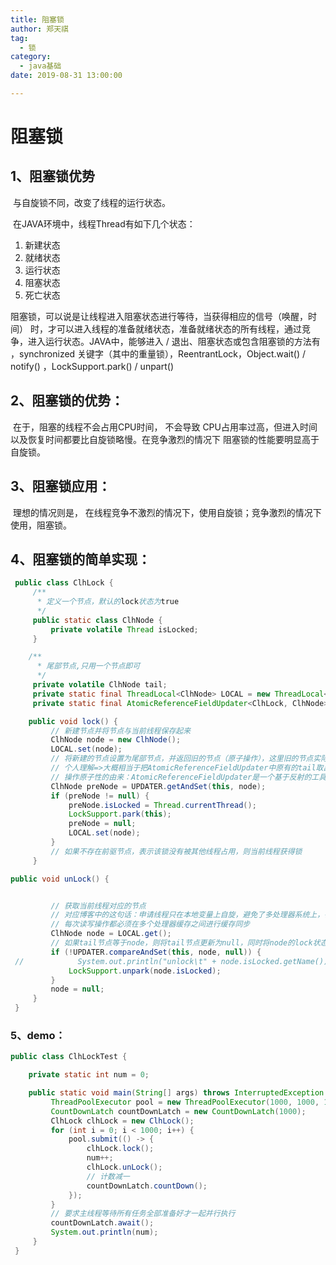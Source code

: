 ```yaml
---
title: 阻塞锁
author: 郑天祺
tag:
  - 锁
category:
  - java基础
date: 2019-08-31 13:00:00

---
```


# 阻塞锁

## 1、阻塞锁优势

​	与自旋锁不同，改变了线程的运行状态。

​    在JAVA环境中，线程Thread有如下几个状态：

1. 新建状态
2. 就绪状态
3. 运行状态
4. 阻塞状态
5. 死亡状态

​      阻塞锁，可以说是让线程进入阻塞状态进行等待，当获得相应的信号（唤醒，时间） 时，才可以进入线程的准备就绪状态，准备就绪状态的所有线程，通过竞争，进入运行状态。
​       JAVA中，能够进入 / 退出、阻塞状态或包含阻塞锁的方法有 ，synchronized 关键字（其中的重量锁），ReentrantLock，Object.wait() / notify() ，LockSupport.park() / unpart() 

## 2、阻塞锁的优势：

​	在于，阻塞的线程不会占用CPU时间， 不会导致 CPU占用率过高，但进入时间以及恢复时间都要比自旋锁略慢。在竞争激烈的情况下 阻塞锁的性能要明显高于自旋锁。

## 3、阻塞锁应用：

​	理想的情况则是， 在线程竞争不激烈的情况下，使用自旋锁；竞争激烈的情况下使用，阻塞锁。

## 4、阻塞锁的简单实现：

```java
 public class ClhLock {
     /**
      * 定义一个节点，默认的lock状态为true
      */
     public static class ClhNode {
         private volatile Thread isLocked;
     }

    /**
      * 尾部节点,只用一个节点即可
      */
     private volatile ClhNode tail;
     private static final ThreadLocal<ClhNode> LOCAL = new ThreadLocal<>();
     private static final AtomicReferenceFieldUpdater<ClhLock, ClhNode> UPDATER = AtomicReferenceFieldUpdater.newUpdater(ClhLock.class, ClhNode.class, "tail");

    public void lock() {
         // 新建节点并将节点与当前线程保存起来
         ClhNode node = new ClhNode();
         LOCAL.set(node);
         // 将新建的节点设置为尾部节点，并返回旧的节点（原子操作），这里旧的节点实际上就是当前节点的前驱节点
         // 个人理解=>大概相当于把AtomicReferenceFieldUpdater中原有的tail取出，并用新建的节点将原有的tail替代，这个操作是原子性的。
         // 操作原子性的由来：AtomicReferenceFieldUpdater是一个基于反射的工具类，它能对指定类的指定的volatile引用字段进行原子更新。(这个字段不能是private的)。
         ClhNode preNode = UPDATER.getAndSet(this, node);
         if (preNode != null) {
             preNode.isLocked = Thread.currentThread();
             LockSupport.park(this);
             preNode = null;
             LOCAL.set(node);
         }
         // 如果不存在前驱节点，表示该锁没有被其他线程占用，则当前线程获得锁
     }

public void unLock() {


         // 获取当前线程对应的节点
         // 对应博客中的这句话：申请线程只在本地变量上自旋，避免了多处理器系统上，每个进程/线程占用的处理器都在读写同一个变量serviceNum
         // 每次读写操作都必须在多个处理器缓存之间进行缓存同步
         ClhNode node = LOCAL.get();
         // 如果tail节点等于node，则将tail节点更新为null，同时将node的lock状态职位false，表示当前线程释放了锁
         if (!UPDATER.compareAndSet(this, node, null)) {
 //            System.out.println("unlock\t" + node.isLocked.getName());
             LockSupport.unpark(node.isLocked);
         }
         node = null;
     }
 }
```

### 5、demo：

```java
public class ClhLockTest {

    private static int num = 0;

    public static void main(String[] args) throws InterruptedException {
         ThreadPoolExecutor pool = new ThreadPoolExecutor(1000, 1000, 1, TimeUnit.SECONDS, new LinkedBlockingQueue<>(), new DefaultNameThreadFactory("SimpleSpinLock"));
         CountDownLatch countDownLatch = new CountDownLatch(1000);
         ClhLock clhLock = new ClhLock();
         for (int i = 0; i < 1000; i++) {
             pool.submit(() -> {
                 clhLock.lock();
                 num++;
                 clhLock.unLock();
                 // 计数减一
                 countDownLatch.countDown();
             });
         }
         // 要求主线程等待所有任务全部准备好才一起并行执行
         countDownLatch.await();
         System.out.println(num);
     }
 }

 
```

